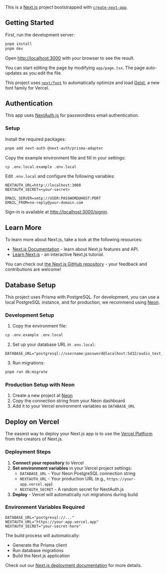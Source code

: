 This is a [Next.js](https://nextjs.org) project bootstrapped with [`create-next-app`](https://nextjs.org/docs/app/api-reference/cli/create-next-app).

## Getting Started

First, run the development server:

```bash
pnpm install
pnpm dev
```

Open [http://localhost:3000](http://localhost:3000) with your browser to see the result.

You can start editing the page by modifying `app/page.tsx`. The page auto-updates as you edit the file.

This project uses [`next/font`](https://nextjs.org/docs/app/building-your-application/optimizing/fonts) to automatically optimize and load [Geist](https://vercel.com/font), a new font family for Vercel.

## Authentication

This app uses [NextAuth.js](https://next-auth.js.org) for passwordless email authentication.

### Setup

Install the required packages:

```bash
pnpm add next-auth @next-auth/prisma-adapter
```

Copy the example environment file and fill in your settings:

```bash
cp .env.local.example .env.local
```

Edit `.env.local` and configure the following variables:

```env
NEXTAUTH_URL=http://localhost:3000
NEXTAUTH_SECRET=<your-secret>

EMAIL_SERVER=smtp://USER:PASSWORD@HOST:PORT
EMAIL_FROM=no-reply@your-domain.com
```

Sign-in is available at [http://localhost:3000/signin](http://localhost:3000/signin).

## Learn More

To learn more about Next.js, take a look at the following resources:

- [Next.js Documentation](https://nextjs.org/docs) - learn about Next.js features and API.
- [Learn Next.js](https://nextjs.org/learn) - an interactive Next.js tutorial.

You can check out [the Next.js GitHub repository](https://github.com/vercel/next.js) - your feedback and contributions are welcome!

## Database Setup

This project uses Prisma with PostgreSQL. For development, you can use a local PostgreSQL instance, and for production, we recommend using [Neon](https://neon.tech).

### Development Setup

1. Copy the environment file:
```bash
cp .env.example .env.local
```

2. Set up your database URL in `.env.local`:
```env
DATABASE_URL="postgresql://username:password@localhost:5432/audio_text_search"
```

3. Run migrations:
```bash
pnpm run db:migrate
```

### Production Setup with Neon

1. Create a new project at [Neon](https://neon.tech)
2. Copy the connection string from your Neon dashboard
3. Add it to your Vercel environment variables as `DATABASE_URL`

## Deploy on Vercel

The easiest way to deploy your Next.js app is to use the [Vercel Platform](https://vercel.com/new?utm_medium=default-template&filter=next.js&utm_source=create-next-app&utm_campaign=create-next-app-readme) from the creators of Next.js.

### Deployment Steps

1. **Connect your repository** to Vercel
2. **Set environment variables** in your Vercel project settings:
   - `DATABASE_URL` - Your Neon PostgreSQL connection string
   - `NEXTAUTH_URL` - Your production URL (e.g., `https://your-app.vercel.app`)
   - `NEXTAUTH_SECRET` - A random secret for NextAuth.js
3. **Deploy** - Vercel will automatically run migrations during build

### Environment Variables Required

```env
DATABASE_URL="postgresql://..."
NEXTAUTH_URL="https://your-app.vercel.app"
NEXTAUTH_SECRET="your-secret-here"
```

The build process will automatically:
- Generate the Prisma client
- Run database migrations
- Build the Next.js application

Check out our [Next.js deployment documentation](https://nextjs.org/docs/app/building-your-application/deploying) for more details.
